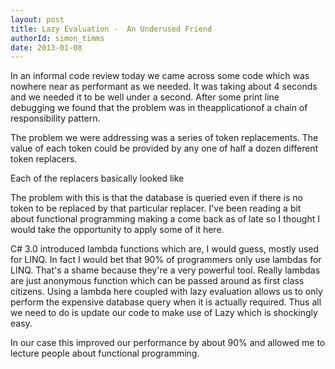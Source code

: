 ```yaml
---
layout: post
title: Lazy Evaluation -  An Underused Friend
authorId: simon_timms
date: 2013-01-08
---
```


In an informal code review today we came across some code which was nowhere near as performant as we needed. It was taking about 4 seconds and we needed it to be well under a second. After some print line debugging we found that the problem was in theapplicationof a chain of responsibility pattern.

The problem we were addressing was a series of token replacements. The value of each token could be provided by any one of half a dozen different token replacers.

<script src='https://gist.github.com/4490594.js'></script>

Each of the replacers basically looked like

<script src='https://gist.github.com/4490650.js'></script>

The problem with this is that the database is queried even if there is no token to be replaced by that particular replacer. I've been reading a bit about functional programming making a come back as of late so I thought I would take the opportunity to apply some of it here.

C# 3.0 introduced lambda functions which are, I would guess, mostly used for LINQ. In fact I would bet that 90% of programmers only use lambdas for LINQ. That's a shame because they're a very powerful tool. Really lambdas are just anonymous function which can be passed around as first class citizens. Using a lambda here coupled with lazy evaluation allows us to only perform the expensive database query when it is actually required. Thus all we need to do is update our code to make use of Lazy which is shockingly easy.

<script src='https://gist.github.com/4490742.js'></script>

In our case this improved our performance by about 90% and allowed me to lecture people about functional programming.



